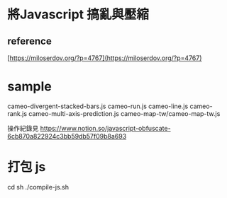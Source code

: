 
# 將Javascript 搞亂與壓縮


## reference 
[https://miloserdov.org/?p=4767](https://miloserdov.org/?p=4767)

# sample

cameo-divergent-stacked-bars.js
cameo-run.js
cameo-line.js
cameo-rank.js
cameo-multi-axis-prediction.js
cameo-map-tw/cameo-map-tw.js


操作紀錄見
https://www.notion.so/javascript-obfuscate-6cb870a822924c3bb59db57f09b8a693


# 打包 js 
cd sh 
./compile-js.sh

